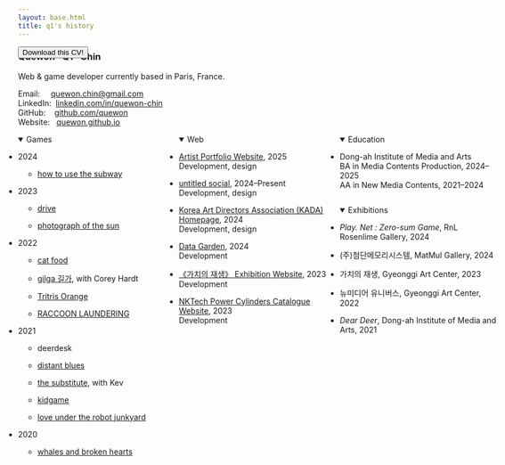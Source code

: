 ```yaml
---
layout: base.html
title: q1's history
---
```


<script>
    window.addEventListener("beforeprint", () => {
        for (let element of document.querySelectorAll("details")) {
            element.dataset.openBeforePrint = element.open;
            element.open = true;
        }
    })
    
    window.addEventListener("afterprint", () => {
        for (let element of document.querySelectorAll("details")) {
            element.open = element.dataset.openBeforePrint == "true" ? true : false;
        }
    })
</script>

<style>
    .three-column, .three-column > div {
        display: flex;
        flex-direction: column;
        gap: 1em .5em;
    }

    details {
        height: fit-content;
    }

    ul {
        padding: 0;
    }

    ul ul {
        padding-left: 2.5em;
    }

    li {
        margin-bottom: 1em;
    }
    ul li::before {
        display: none;
    }

    nav {
        display: none;
    }

    @media (min-width: 50em), print {
        body {
            max-width: unset;
        }
        .three-column {
            display: grid;
            grid-template-columns: repeat(3, 1fr);
        }
        .print-button {
            position: fixed; 
            right: var(--body-margin); 
            top: var(--body-margin);
        }
    }

    @media print {
        body {
            font-size: 10pt;
        }
        .print-button {
            display: none;
        }
    }
</style>

<div class="print-button" class="hide-on-print">
    <button onclick="print()">Download this CV!</button><br><br>
</div>

### Quewon "Q1" Chin

Web & game developer currently based in Paris, France.

Email:&nbsp;&nbsp;&nbsp;&nbsp; [quewon.chin@gmail.com](mailto:quewon.chin@gmail.com)  
LinkedIn:&nbsp; [linkedin.com/in/quewon-chin](https://www.linkedin.com/in/quewon-chin/)  
GitHub:&nbsp;&nbsp;&nbsp; [github.com/quewon](https://github.com/quewon)  
Website:&nbsp;&nbsp; [quewon.github.io](/)

<div class="three-column">
<details open>
    <summary>Games</summary>

- 2024

    - [how to use the subway](https://frogmen.itch.io/subway)

- 2023

    - [drive](https://quewon.github.io/drive/)
    - [photograph of the sun](https://frogmen.itch.io/photograph-of-the-sun)

- 2022

    - [cat food](https://frogmen.itch.io/cat-food)
    - [gilga 길가](https://frogmen.itch.io/gilga), with Corey Hardt
    - [Tritris Orange](https://frogmen.itch.io/tritris-orange)
    - [RACCOON LAUNDERING](https://frogmen.itch.io/raccoon-laundering)

- 2021

    - deerdesk
    - [distant blues](https://frogmen.itch.io/distant-blues)
    - [the substitute](https://frogmen.itch.io/the-substitute), with Kev
    - [kidgame](https://frogmen.itch.io/kidgame)
    - [love under the robot junkyard](https://frogmen.itch.io/love-under-the-robot-junkyard)

- 2020

    - [whales and broken hearts](https://frogmen.itch.io/whales-and-broken-hearts)

</details>

<details open>
    <summary>Web</summary>

- [Artist Portfolio Website](https://aylas-wip-portfolio.netlify.app/), 2025  
  Development, design
- [untitled social](/projects/2024-untitled-social), 2024–Present  
  Development, design
- [Korea Art Directors Association (KADA) Homepage](https://kada-art.org/), 2024  
  Development, design
- [Data Garden](/projects/2025-data-garden), 2024  
  Development
- [《가치의 재생》 Exhibition Website](https://dima-newcon.github.io/2023/), 2023  
  Development
- [NKTech Power Cylinders Catalogue Website](http://www.nkpt.com/), 2023  
  Development

</details>

<div>

<details open>
    <summary>Education</summary>

- Dong-ah Institute of Media and Arts  
  BA in Media Contents Production, 2024–2025  
  AA in New Media Contents, 2021–2024

</details>

<details open>
    <summary>Exhibitions</summary>

- *Play. Net : Zero-sum Game*, RnL Rosenlime Gallery, 2024
- (주)첨단메모리시스템, MatMul Gallery, 2024
- 가치의 재생, Gyeonggi Art Center, 2023
- 뉴미디어 유니버스, Gyeonggi Art Center, 2022
- *Dear Deer*, Dong-ah Institute of Media and Arts, 2021

</details>

</div>
</div>
